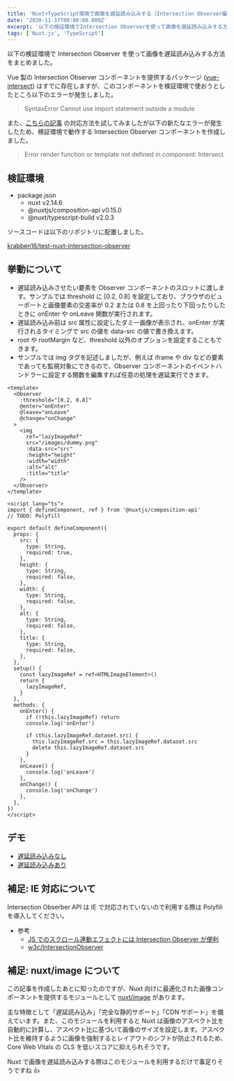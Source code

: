 ```yaml
---
title: 'Nuxt+TypeScript環境で画像を遅延読み込みする（Intersection Observer編）'
date: '2020-11-17T00:00:00.000Z'
excerpt: '以下の検証環境でIntersection Observerを使って画像を遅延読み込みする方法をまとめました。'
tags: ['Nuxt.js', 'TypeScript']
---
```


以下の検証環境で Intersection Observer を使って画像を遅延読み込みする方法をまとめました。

Vue 製の Intersection Observer コンポーネントを提供するパッケージ ([vue-intersect](https://github.com/heavyy/vue-intersect)) はすでに存在しますが、このコンポーネントを検証環境で使おうとしたところ以下のエラーが発生しました。

> SyntaxError Cannot use import statement outside a module

また、[こちらの記事](https://zenn.dev/sengosha/articles/63a04ba5da5303e3993d) の対応方法を試してみましたが以下の新たなエラーが発生したため、検証環境で動作する Intersection Observer コンポーネントを作成しました。

> Error render function or template not defined in component: Intersect

## 検証環境

- package.json
  - nuxt v2.14.6
  - @nuxtjs/composition-api v0.15.0
  - @nuxt/typescript-build v2.0.3

ソースコードは以下のリポジトリに配置しました。

[krabben16/test-nuxt-intersection-observer](https://github.com/krabben16/test-nuxt-intersection-observer)

## 挙動について

- 遅延読み込みさせたい要素を Observer コンポーネントのスロットに渡します。サンプルでは threshold に [0.2, 0.8] を設定しており、ブラウザのビューポートと画像要素の交差率が 0.2 または 0.8 を上回ったり下回ったりしたときに onEnter や onLeave 関数が実行されます。
- 遅延読み込み前は src 属性に設定したダミー画像が表示され、onEnter が実行されるタイミングで src の値を data-src の値で書き換えます。
- root や rootMargin など、threshold 以外のオプションを設定することもできます。
- サンプルでは img タグを記述しましたが、例えば iframe や div などの要素であっても監視対象にできるので、Observer コンポーネントのイベントハンドラーに設定する関数を編集すれば任意の処理を遅延実行できます。

```vue
<template>
  <Observer
    :threshold="[0.2, 0.8]"
    @enter="onEnter"
    @leave="onLeave"
    @change="onChange"
  >
    <img
      ref="lazyImageRef"
      src="/images/dummy.png"
      :data-src="src"
      :height="height"
      :width="width"
      :alt="alt"
      :title="title"
    />
  </Observer>
</template>

<script lang="ts">
import { defineComponent, ref } from '@nuxtjs/composition-api'
// TODO: Polyfill

export default defineComponent({
  props: {
    src: {
      type: String,
      required: true,
    },
    height: {
      type: String,
      required: false,
    },
    width: {
      type: String,
      required: false,
    },
    alt: {
      type: String,
      required: false,
    },
    title: {
      type: String,
      required: false,
    },
  },
  setup() {
    const lazyImageRef = ref<HTMLImageElement>()
    return {
      lazyImageRef,
    }
  },
  methods: {
    onEnter() {
      if (!this.lazyImageRef) return
      console.log('onEnter')

      if (this.lazyImageRef.dataset.src) {
        this.lazyImageRef.src = this.lazyImageRef.dataset.src
        delete this.lazyImageRef.dataset.src
      }
    },
    onLeave() {
      console.log('onLeave')
    },
    onChange() {
      console.log('onChange')
    },
  },
})
</script>
```

## デモ

- [遅延読み込みなし](https://test-nuxt-intersection-observer.netlify.app/)
- [遅延読み込みあり](https://test-nuxt-intersection-observer.netlify.app/observer)

## 補足: IE 対応について

Intersection Obserber API は IE で対応されていないので利用する際は Polyfill を導入してください。

- 参考
  - [JS でのスクロール連動エフェクトには Intersection Observer が便利](https://ics.media/entry/190902/)
  - [w3c/IntersectionObserver](https://github.com/w3c/IntersectionObserver/tree/master/polyfill)

## 補足: nuxt/image について

この記事を作成したあとに知ったのですが、Nuxt 向けに最適化された画像コンポーネントを提供するモジュールとして [nuxt/image](https://github.com/nuxt/image) があります。

主な特徴として「遅延読み込み」「完全な静的サポート」「CDN サポート」を備えています。また、このモジュールを利用すると Nuxt は画像のアスペクト比を自動的に計算し、アスペクト比に基づいて画像のサイズを設定します。アスペクト比を維持するように画像を強制するとレイアウトのシフトが防止されるため、Core Web Vitals の CLS を低いスコアに抑えられそうです。

Nuxt で画像を遅延読み込みする際はこのモジュールを利用するだけで事足りそうですね 👍
